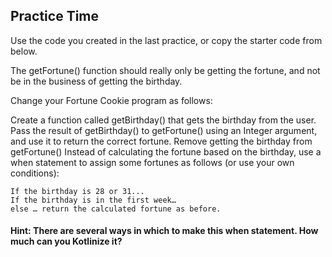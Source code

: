 ## Practice Time
Use the code you created in the last practice, or copy the starter code from below.

The getFortune() function should really only be getting the fortune, and not be in the business of getting the birthday.

Change your Fortune Cookie program as follows:

Create a function called getBirthday() that gets the birthday from the user.
Pass the result of getBirthday() to getFortune() using an Integer argument, and use it to return the correct fortune.
Remove getting the birthday from getFortune()
Instead of calculating the fortune based on the birthday, use a when statement to assign some fortunes as follows (or use your own conditions):

```
If the birthday is 28 or 31...
If the birthday is in the first week…
else … return the calculated fortune as before.

```

#### Hint: There are several ways in which to make this when statement. How much can you Kotlinize it?
